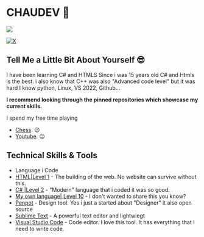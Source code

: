 # CHAUDEV :wave:

![](https://raw.githubusercontent.com/vanzasetia/vanzasetia/main/images/banner.jpg)

<div align="left">
  <a href="https://twitter.com/LeBaoChauDev" target="_blank"><img src="https://img.shields.io/twitter/follow/LeBaoChauDev?logo=twitter&style=for-the-badge" alt="X" /></a> 
</div>

## Tell Me a Little Bit About Yourself :sunglasses:

I have been learning C# and HTMLS Since i was 15 years old
C# and Htmls is the best. i also know that C++ was also "Advanced code level" but it was hard
I know python, Linux, VS 2022, Github...

**I recommend looking through the pinned repositories which showcase my current skills.**

I spend my free time playing 
- [Chess](https://en.wikipedia.org/wiki/chess). :wink:
- [Youtube](https://youtube.com/). :wink:

## Technical Skills & Tools
- Language i Code
- [HTML|Level 1](https://developer.mozilla.org/en-US/docs/Web/html) - The building of the web. No website can survive without this.
- [C# |Level 2](https://learn.microsoft.com/en-us/dotnet/csharp/) - "Modern" language that i coded it was so good.
- [My own language| Level 10](https://) - I don't wanted to share this you know?
- [Penpot](https://www.penpot.app/) - Design tool. Yes i just a started about "Designer" it also open source 
- [Sublime Text](https://www.sublimetext.com/) - A powerful text editor and lightwiegt
- [Visual Studio Code](https://code.visualstudio.com/) - Code editor. I love this tool. It has everything that I need to write code.

